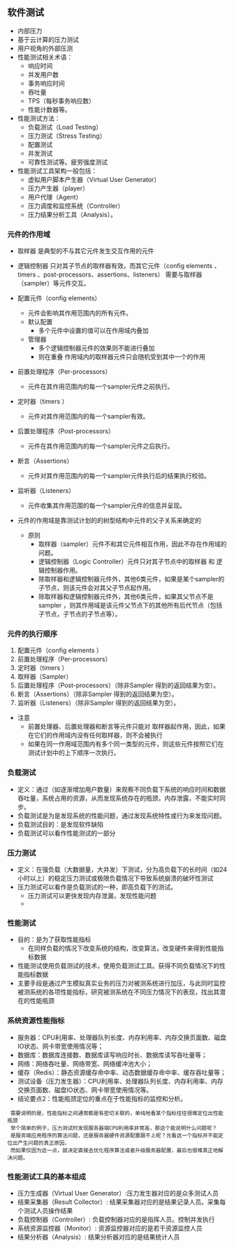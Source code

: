 ## 软件测试
 * 内部压力
 * 基于云计算的压力测试
 * 用户视角的外部压测
 * 性能测试相关术语：
   + 响应时间
   + 并发用户数
   + 事务响应时间
   + 吞吐量
   + TPS（每秒事务响应数）
   + 性能计数器等。
 * 性能测试方法：
   + 负载测试（Load Testing）
   + 压力测试（Stress Testing）
   + 配置测试
   + 并发测试
   + 可靠性测试等。疲劳强度测试
 * 性能测试工具架构一般包括：
   + 虚拟用户脚本产生器（Virtual User Generator）
   + 压力产生器（player）
   + 用户代理（Agent）
   + 压力调度和监控系统（Controller）
   + 压力结果分析工具（Analysis）。
   
### 元件的作用域
 * 取样器 是典型的不与其它元件发生交互作用的元件
 * 逻辑控制器 只对其子节点的取样器有效，而其它元件（config elements 、timers 、post-processors、assertions、listeners）
 需要与取样器（sampler）等元件交互。
 * 配置元件（config elements）
   + 元件会影响其作用范围内的所有元件。
   + 默认配置
     - 多个元件中设置的值可以在作用域内叠加
   + 管理器
     - 多个逻辑控制器元件的效果则不能进行叠加
     - 则在重叠 作用域内的取样器元件只会随机受到其中一个的作用
 * 前置处理程序（Per-processors）
   + 元件在其作用范围内的每一个sampler元件之前执行。
 * 定时器（timers ）
   + 元件对其作用范围内的每一个sampler有效。
     
 * 后置处理程序（Post-processors）
   + 元件在其作用范围内的每一个sampler元件之后执行。
     
 * 断言（Assertions）
   + 元件对其作用范围内的每一个sampler元件执行后的结果执行校验。
     
 * 监听器（Listeners）
   + 元件收集其作用范围的每一个sampler元件的信息并呈现。
     
 * 元件的作用域是靠测试计划的的树型结构中元件的父子关系来确定的
   + 原则
      - 取样器（sampler）元件不和其它元件相互作用，因此不存在作用域的问题。
      - 逻辑控制器（Logic Controller）元件只对其子节点中的取样器 和 逻辑控制器作用。
      - 除取样器和逻辑控制器元件外，其他6类元件，如果是某个sampler的子节点，则该元件会对其父子节点起作用。
      - 除取样器和逻辑控制器元件外，其他6类元件，如果其父节点不是sampler ，则其作用域是该元件父节点下的其他所有后代节点（包括子节点，子节点的子节点等）。
        
### 元件的执行顺序
 1. 配置元件（config elements ）
 2. 前置处理程序（Per-processors）
 3. 定时器（timers ）
 4. 取样器（Sampler）
 5. 后置处理程序（Post-processors）（除非Sampler 得到的返回结果为空）。
 6. 断言（Assertions）（除非Sampler 得到的返回结果为空）。
 7. 监听器（Listeners）（除非Sampler 得到的返回结果为空）。
 
 * 注意
   + 前置处理器、后置处理器和断言等元件只能对 取样器起作用，因此，如果在它们的作用域内没有任何取样器，则不会被执行
   + 如果在同一作用域范围内有多个同一类型的元件，则这些元件按照它们在测试计划中的上下顺序一次执行。
        
       
      

   

### 负载测试
 * 定义：通过（如逐渐增加用户数量）来观察不同负载下系统的响应时间和数据吞吐量，系统占用的资源，从而发现系统存在的瓶颈，内存泄露，不能实时同步。
 * 负载测试是为是发现系统的性能问题，通过发现系统特性或行为来发现问题。
 * 负载测试目的：是发现软件缺陷
 * 负载测试可以看作性能测试的一部分
 
### 压力测试
 * 定义：在强负载（大数据量，大并发）下测试，分为高负载下的长时间（如24小时以上）的稳定压力测试或极限负载情况下导致系统崩溃的破坏性测试
 * 压力测试可以看作是负载测试的一种，即高负载下的测试。
   + 压力测试可以更快发现内存泄漏，发现性能问题
   + 
   
### 性能测试
 * 目的：是为了获取性能指标
   + 在同样负载的情况下改变系统的结构，改变算法，改变硬件来得到性能指标数据  
 * 性能测试使用负载测试的技术，使用负载测试工具。获得不同负载情况下的性能指标数据
 * 主要手段是通过产生模拟真实业务的压力对被测系统进行加压，与此同时监控被测系统的各项性能指标，研究被测系统在不同压力情况下的表现，找出其潜在的性能瓶颈

### 系统资源性能指标
 * 服务器：CPU利用率、处理器队列长度、内存利用率、内存交换页面数、磁盘IO状态、网卡带宽使用情况等；
 * 数据库：数据库连接数、数据库读写响应时长、数据库读写吞吐量等；
 * 网络：网络吞吐量、网络带宽、网络缓冲池大小；
 * 缓存（Redis）：静态资源缓存命中率、动态数据缓存命中率、缓存吞吐量等；
 * 测试设备（压力发生器）：CPU利用率、处理器队列长度、内存利用率、内存交换页面数、磁盘IO状态、网卡带宽使用情况等。
 * 结论要点2：性能瓶颈定位的重点在于性能指标的监控和分析。
 ``` 
  需要说明的是，性能指标之间通常都是有密切关联的，单纯地看某个指标往往很难定位出性能瓶颈
  举个简单的例子，压力测试时发现服务器端CPU利用率非常高，那这个能说明什么问题呢？
  是服务端应用程序的算法问题，还是服务器硬件资源配置跟不上呢？光看这一个指标并不能定位出产生问题的真正原因，
  而如果仅因为这一点，就决定直接去优化程序算法或者升级服务器配置，最后也很难真正地解决问题。
 ```
 
### 性能测试工具的基本组成
 * 压力生成器（Virtual User Generator）:压力发生器对应的是众多测试人员
 * 结果采集器（Result Collector）: 结果采集器对应的是结果记录人员。采集每个测试人员操作结果
 * 负载控制器（Controller）: 负载控制器对应的是指挥人员。控制并发执行
 * 系统资源监控器（Monitor）: 资源监控器对应的是若干资源监控人员
 * 结果分析器（Analysis）: 结果分析器对应的是结果统计人员